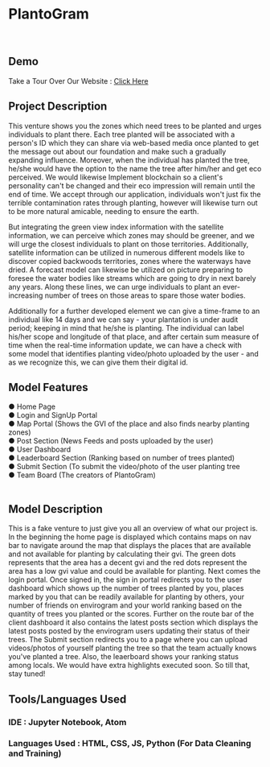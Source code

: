 # PlantoGram

<br>

## Demo

Take a Tour Over Our Website : 
<a href="https://rashafathima.github.io/Hacktober-Fest-Prototype-Team-Code-Crackers/">Click Here</a>

## Project Description 

This venture shows you the zones which need trees to be planted and urges individuals to plant there. Each tree planted will be associated with a person's ID which they can share via web-based media once planted to get the message out about our foundation and make such a gradually expanding influence. Moreover, when the individual has planted the tree, he/she would have the option to the name the tree after him/her and get eco perceived. We would likewise Implement blockchain so a client's personality can't be changed and their eco impression will remain until the end of time. We accept through our application, individuals won't just fix the terrible contamination rates through planting, however will likewise turn out to be more natural amicable, needing to ensure the earth. <br>

But integrating the green view index information with the satellite information, we can perceive which zones may should be greener, and we will urge the closest individuals to plant on those territories. Additionally, satellite information can be utilized in numerous different models like to discover copied backwoods territories, zones where the waterways have dried. A forecast model can likewise be utilized on picture preparing to foresee the water bodies like streams which are going to dry in next barely any years. Along these lines, we can urge individuals to plant an ever-increasing number of trees on those areas to spare those water bodies.
<br>

Additionally for a further developed element we can give a time-frame to an individual like 14 days and we can say - your plantation is under audit period; keeping in mind that he/she is planting. The individual can label his/her scope and longitude of that place, and after certain sum measure of time when the real-time information update, we can have a check with some model that identifies planting video/photo uploaded by the user - and as we recognize this, we can give them their digital id.
 
## Model Features 

● Home Page<br>
● Login and SignUp Portal <br>
● Map Portal (Shows the GVI of the place and also finds nearby planting zones)<br>
● Post Section (News Feeds and posts uploaded by the user) <br>
● User Dashboard <br>
● Leaderboard Section (Ranking based on number of trees planted)<br>
● Submit Section (To submit the video/photo of the user planting tree<br>
● Team Board (The creators of PlantoGram)<br>
<br>

## Model Description

This is a fake venture to just give you all an overview of what our project is. In the beginning the home page is displayed which contains maps on nav bar to navigate around the map that displays the places that are available and not available for planting by calculating their gvi. The green dots represents that the area has a decent gvi and the red dots represent the area has a low gvi value and could be available for planting. Next comes the login portal. Once signed in, the sign in portal redirects you to the user dashboard which shows up the number of trees planted by you, places marked by you that can be readily available for planting by others, your number of friends on envirogram and your world ranking based on the quantity of trees you planted or the scores. Further on the route bar of the client dashboard it also contains the latest posts section which displays the latest posts posted by the envirogram users updating their status of their trees. The Submit section redirects you to a page where you can upload videos/photos of yourself planting the tree so that the team actually knows you've planted a tree. Also, the leaerboard shows your ranking status among locals. We would have extra highlights executed soon. So till that, stay tuned!

## Tools/Languages Used

### IDE : Jupyter Notebook, Atom

### Languages Used : HTML, CSS, JS, Python (For Data Cleaning and Training)

